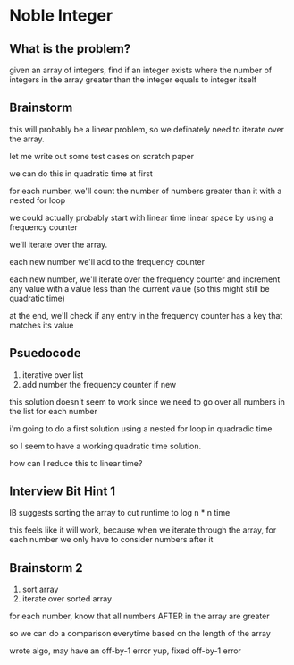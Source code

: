 # Noble Integer

## What is the problem?

given an array of integers, find if an integer exists where the number of integers in the array greater than the integer equals to integer itself

## Brainstorm

this will probably be a linear problem, so we definately need to iterate over the array.

let me write out some test cases on scratch paper

we can do this in quadratic time at first

for each number, we'll count the number of numbers greater than it with a nested for loop

we could actually probably start with linear time linear space by using a frequency counter

we'll iterate over the array.

each new number we'll add to the frequency counter

each new number, we'll iterate over the frequency counter and increment any value with a value less than the current value (so this might still be quadratic time)

at the end, we'll check if any entry in the frequency counter has a key that matches its value

## Psuedocode

1. iterative over list
2. add number the frequency counter if new

this solution doesn't seem to work since we need to go over all numbers in the list for each number

i'm going to do a first solution using a nested for loop in quadradic time

so I seem to have a working quadratic time solution.

how can I reduce this to linear time?

## Interview Bit Hint 1

IB suggests sorting the array to cut runtime to log n \* n time

this feels like it will work, because when we iterate through the array, for each number we only have to consider numbers after it

## Brainstorm 2

1. sort array
2. iterate over sorted array

for each number, know that all numbers AFTER in the array are greater

so we can do a comparison everytime based on the length of the array

wrote algo, may have an off-by-1 error
yup, fixed off-by-1 error

